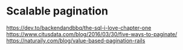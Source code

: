 # Scalable pagination


https://dev.to/backendandbbq/the-sql-i-love-chapter-one
https://www.citusdata.com/blog/2016/03/30/five-ways-to-paginate/
https://naturaily.com/blog/value-based-pagination-rails
